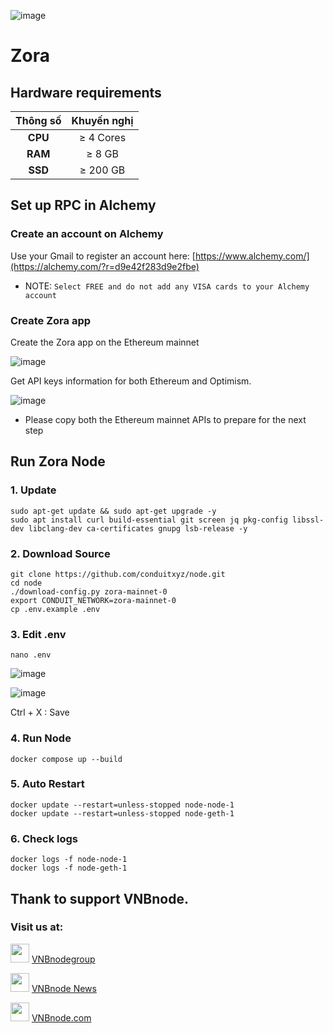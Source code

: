 ![image](https://github.com/vnbnode/VNBnode-Guides/assets/76662222/6b929509-36ce-4a08-95cc-664555bafce5)

# Zora
## Hardware requirements

|   Thông số  |        Khuyến nghị        |
| :---------: | :-----------------------: |
|   **CPU**   |        ≥ 4 Cores          |
|   **RAM**   |        ≥ 8 GB             |
|   **SSD**   |        ≥ 200 GB           |

## Set up RPC in Alchemy
### Create an account on Alchemy
Use your Gmail to register an account here: [https://www.alchemy.com/](https://alchemy.com/?r=d9e42f283d9e2fbe)
- NOTE: `Select FREE and do not add any VISA cards to your Alchemy account`
### Create Zora app
Create the Zora app on the Ethereum mainnet

![image](https://github.com/vnbnode/VNBnode-Guides/assets/76662222/7fd3e7ad-f373-4a41-bade-566c76dfd7db)


Get API keys information for both Ethereum and Optimism.

![image](https://github.com/vnbnode/VNBnode-Guides/assets/76662222/5b09e0a2-3651-4bd3-9e05-44c80d8f3239)

- Please copy both the Ethereum mainnet APIs to prepare for the next step
## Run Zora Node
### 1. Update
```
sudo apt-get update && sudo apt-get upgrade -y
sudo apt install curl build-essential git screen jq pkg-config libssl-dev libclang-dev ca-certificates gnupg lsb-release -y
```
### 2. Download Source
```
git clone https://github.com/conduitxyz/node.git 
cd node
./download-config.py zora-mainnet-0
export CONDUIT_NETWORK=zora-mainnet-0
cp .env.example .env 
```
### 3. Edit .env
```
nano .env
```

![image](https://github.com/vnbnode/VNBnode-Guides/assets/76662222/14852f3c-3a5d-492a-836a-186844460fb0)

![image](https://github.com/vnbnode/VNBnode-Guides/assets/76662222/1e8a1366-b585-4553-9854-19e5f886c05b)

Ctrl + X : Save

### 4. Run Node
```
docker compose up --build
```
### 5. Auto Restart
```
docker update --restart=unless-stopped node-node-1
docker update --restart=unless-stopped node-geth-1
```
### 6. Check logs
```
docker logs -f node-node-1
docker logs -f node-geth-1
```
## Thank to support VNBnode.
### Visit us at:

<img src="https://user-images.githubusercontent.com/50621007/183283867-56b4d69f-bc6e-4939-b00a-72aa019d1aea.png" width="30"/> <a href="https://t.me/VNBnodegroup" target="_blank">VNBnodegroup</a>

<img src="https://user-images.githubusercontent.com/50621007/183283867-56b4d69f-bc6e-4939-b00a-72aa019d1aea.png" width="30"/> <a href="https://t.me/Vnbnode" target="_blank">VNBnode News</a>

<img src="https://github.com/vnbnode/binaries/blob/main/Logo/VNBnode.jpg" width="30"/> <a href="https://VNBnode.com" target="_blank">VNBnode.com</a>
